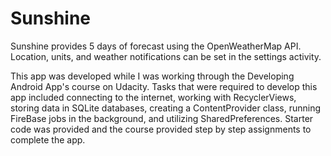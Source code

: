 # Sunshine
Sunshine provides 5 days of forecast using the OpenWeatherMap API.  Location, units, and weather notifications can be set in the settings activity.

This app was developed while I was working through the Developing Android App's course on Udacity.  Tasks that were required to develop this app included connecting to the internet, working with RecyclerViews, storing data in SQLite databases, creating a ContentProvider class, running FireBase jobs in the background, and utilizing SharedPreferences.  Starter code was provided and the course provided step by step assignments to complete the app.
